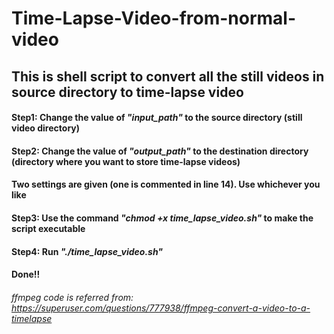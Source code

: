 # Time-Lapse-Video-from-normal-video
## This is shell script to convert all the still videos in source directory to time-lapse video

#### Step1: Change the value of *"input_path"* to the source directory (still video directory)

#### Step2: Change the value of *"output_path"* to the destination directory (directory where you want to store time-lapse videos)

#### Two settings are given (one is commented in line 14). Use whichever you like

#### Step3: Use the command *"chmod +x time_lapse_video.sh"* to make the script executable

#### Step4: Run *"./time_lapse_video.sh"*

#### Done!!






###### ffmpeg code is referred from: https://superuser.com/questions/777938/ffmpeg-convert-a-video-to-a-timelapse


